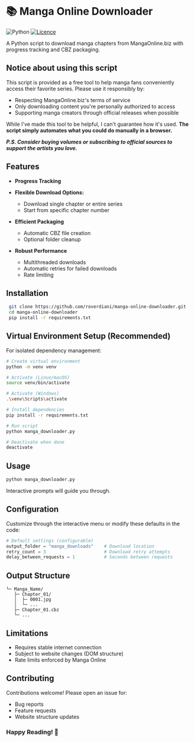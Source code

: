 # 📚 Manga Online Downloader

![Python](https://img.shields.io/badge/python-3670A0?style=for-the-badge&logo=python&logoColor=ffdd54)
[![Licence](https://img.shields.io/github/license/Ileriayo/markdown-badges?style=for-the-badge)](./LICENSE)

A Python script to download manga chapters from MangaOnline.biz with progress tracking and CBZ packaging.

## Notice about using this script
This script is provided as a free tool to help manga fans conveniently access their favorite series. Please use it responsibly by:

- Respecting MangaOnline.biz's terms of service
- Only downloading content you're personally authorized to access
- Supporting manga creators through official releases when possible

While I've made this tool to be helpful, I can't guarantee how it's used. **The script simply automates what you could do manually in a browser.**

***P.S. Consider buying volumes or subscribing to official sources to support the artists you love.***

##  Features

- **Progress Tracking**
- **Flexible Download Options:**
  - Download single chapter or entire series
  - Start from specific chapter number

- **Efficient Packaging**
  - Automatic CBZ file creation 
  - Optional folder cleanup

- **Robust Performance**
   - Multithreaded downloads 
   - Automatic retries for failed downloads 
   - Rate limiting

## Installation
```bash
 git clone https://github.com/roverdiani/manga-online-downloader.git
 cd manga-online-downloader
 pip install -r requirements.txt
```

## Virtual Environment Setup (Recommended)

For isolated dependency management:
```bash
# Create virtual environment
python -m venv venv

# Activate (Linux/macOS)
source venv/bin/activate

# Activate (Windows)
.\venv\Scripts\activate

# Install dependencies
pip install -r requirements.txt

# Run script
python manga_downloader.py

# Deactivate when done
deactivate
```

## Usage
```bash
python manga_downloader.py
```

Interactive prompts will guide you through.

## Configuration

Customize through the interactive menu or modify these defaults in the code:
```python
# Default settings (configurable)
output_folder = "manga_downloads"    # Download location
retry_count = 3                      # Download retry attempts
delay_between_requests = 1           # Seconds between requests
```

## Output Structure

```manga_downloads/
└─ Manga_Name/
   ├─ Chapter_01/
   │  ├─ 0001.jpg
   │  └─ ...
   ├─ Chapter_01.cbz
   └─ ...
```

## Limitations
 - Requires stable internet connection
 - Subject to website changes (DOM structure)
 - Rate limits enforced by Manga Online

## Contributing
Contributions welcome! Please open an issue for:
 - Bug reports
 - Feature requests
 - Website structure updates

### Happy Reading! 📖